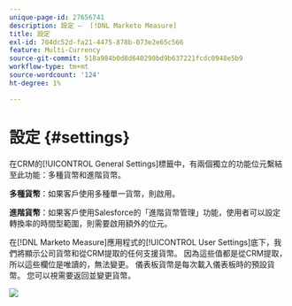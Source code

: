 ```yaml
---
unique-page-id: 27656741
description: 設定 —  [!DNL Marketo Measure]
title: 設定
exl-id: 704dc52d-fa21-4475-878b-073e2e65c566
feature: Multi-Currency
source-git-commit: 518a984b0d8d640290bd9b637221fcdc0948e5b9
workflow-type: tm+mt
source-wordcount: '124'
ht-degree: 1%

---
```


# 設定 {#settings}

在CRM的[!UICONTROL General Settings]標籤中，有兩個獨立的功能位元繫結至此功能：多種貨幣和進階貨幣。

**多種貨幣**：如果客戶使用多種單一貨幣，則啟用。

**進階貨幣**：如果客戶使用Salesforce的「進階貨幣管理」功能，使用者可以設定轉換率的時間型範圍，則需要啟用額外的位元。

在[!DNL Marketo Measure]應用程式的[!UICONTROL User Settings]底下，我們將顯示公司貨幣和從CRM提取的任何支援貨幣。 因為這些值都是從CRM提取，所以這些欄位是唯讀的，無法變更。 儀表板貨幣是每次載入儀表板時的預設貨幣。 您可以視需要返回並變更貨幣。

![](assets/one-1.png)
